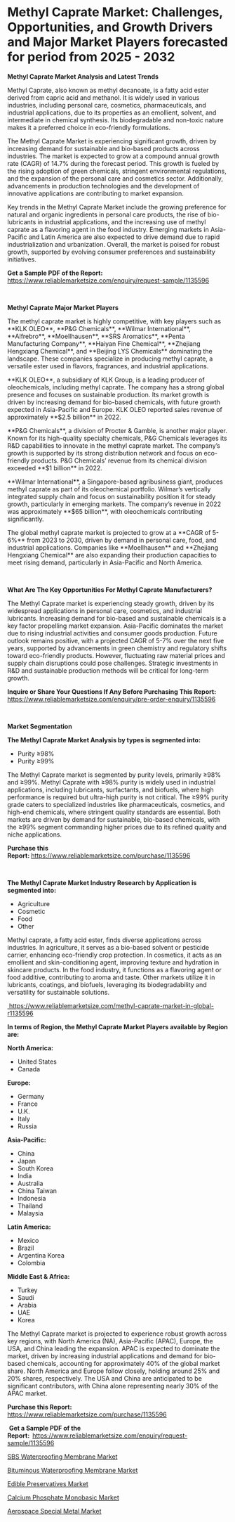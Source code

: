 <p><h1>Methyl Caprate Market: Challenges, Opportunities, and Growth Drivers and Major Market Players forecasted for period from 2025 - 2032</h1></p><p><strong>Methyl Caprate Market Analysis and Latest Trends</strong></p>
<p><p>Methyl Caprate, also known as methyl decanoate, is a fatty acid ester derived from capric acid and methanol. It is widely used in various industries, including personal care, cosmetics, pharmaceuticals, and industrial applications, due to its properties as an emollient, solvent, and intermediate in chemical synthesis. Its biodegradable and non-toxic nature makes it a preferred choice in eco-friendly formulations.</p><p>The Methyl Caprate Market is experiencing significant growth, driven by increasing demand for sustainable and bio-based products across industries. The market is expected to grow at a compound annual growth rate (CAGR) of 14.7% during the forecast period. This growth is fueled by the rising adoption of green chemicals, stringent environmental regulations, and the expansion of the personal care and cosmetics sector. Additionally, advancements in production technologies and the development of innovative applications are contributing to market expansion.</p><p>Key trends in the Methyl Caprate Market include the growing preference for natural and organic ingredients in personal care products, the rise of bio-lubricants in industrial applications, and the increasing use of methyl caprate as a flavoring agent in the food industry. Emerging markets in Asia-Pacific and Latin America are also expected to drive demand due to rapid industrialization and urbanization. Overall, the market is poised for robust growth, supported by evolving consumer preferences and sustainability initiatives.</p></p>
<p><strong>Get a Sample PDF of the Report:&nbsp;</strong> <a href="https://www.reliablemarketsize.com/enquiry/request-sample/1135596?utm_campaign=1998&utm_medium=2&utm_source=Github&utm_content=ia&utm_term=26012025&utm_id=methyl-caprate">https://www.reliablemarketsize.com/enquiry/request-sample/1135596</a></p>
<p>&nbsp;</p>
<p><strong>Methyl Caprate Major Market Players</strong></p>
<p><p>The methyl caprate market is highly competitive, with key players such as **KLK OLEO**, **P&G Chemicals**, **Wilmar International**, **Alfrebro**, **Moellhausen**, **SRS Aromatics**, **Penta Manufacturing Company**, **Haiyan Fine Chemical**, **Zhejiang Hengxiang Chemical**, and **Beijing LYS Chemicals** dominating the landscape. These companies specialize in producing methyl caprate, a versatile ester used in flavors, fragrances, and industrial applications.</p><p>**KLK OLEO**, a subsidiary of KLK Group, is a leading producer of oleochemicals, including methyl caprate. The company has a strong global presence and focuses on sustainable production. Its market growth is driven by increasing demand for bio-based chemicals, with future growth expected in Asia-Pacific and Europe. KLK OLEO reported sales revenue of approximately **$2.5 billion** in 2022.</p><p>**P&G Chemicals**, a division of Procter & Gamble, is another major player. Known for its high-quality specialty chemicals, P&G Chemicals leverages its R&D capabilities to innovate in the methyl caprate market. The company’s growth is supported by its strong distribution network and focus on eco-friendly products. P&G Chemicals’ revenue from its chemical division exceeded **$1 billion** in 2022.</p><p>**Wilmar International**, a Singapore-based agribusiness giant, produces methyl caprate as part of its oleochemical portfolio. Wilmar’s vertically integrated supply chain and focus on sustainability position it for steady growth, particularly in emerging markets. The company’s revenue in 2022 was approximately **$65 billion**, with oleochemicals contributing significantly.</p><p>The global methyl caprate market is projected to grow at a **CAGR of 5-6%** from 2023 to 2030, driven by demand in personal care, food, and industrial applications. Companies like **Moellhausen** and **Zhejiang Hengxiang Chemical** are also expanding their production capacities to meet rising demand, particularly in Asia-Pacific and North America.</p></p>
<p>&nbsp;</p>
<p><strong>What Are The Key Opportunities For Methyl Caprate Manufacturers?</strong></p>
<p><p>The Methyl Caprate market is experiencing steady growth, driven by its widespread applications in personal care, cosmetics, and industrial lubricants. Increasing demand for bio-based and sustainable chemicals is a key factor propelling market expansion. Asia-Pacific dominates the market due to rising industrial activities and consumer goods production. Future outlook remains positive, with a projected CAGR of 5-7% over the next five years, supported by advancements in green chemistry and regulatory shifts toward eco-friendly products. However, fluctuating raw material prices and supply chain disruptions could pose challenges. Strategic investments in R&D and sustainable production methods will be critical for long-term growth.</p></p>
<p><strong>Inquire or Share Your Questions If Any Before Purchasing This Report:</strong> <a href="https://www.reliablemarketsize.com/enquiry/pre-order-enquiry/1135596?utm_campaign=1998&utm_medium=2&utm_source=Github&utm_content=ia&utm_term=26012025&utm_id=methyl-caprate">https://www.reliablemarketsize.com/enquiry/pre-order-enquiry/1135596</a></p>
<p>&nbsp;</p>
<p><strong>Market Segmentation</strong></p>
<p><strong>The Methyl Caprate Market Analysis by types is segmented into:</strong></p>
<p><ul><li>Purity ≥98%</li><li>Purity ≥99%</li></ul></p>
<p><p>The Methyl Caprate market is segmented by purity levels, primarily ≥98% and ≥99%. Methyl Caprate with ≥98% purity is widely used in industrial applications, including lubricants, surfactants, and biofuels, where high performance is required but ultra-high purity is not critical. The ≥99% purity grade caters to specialized industries like pharmaceuticals, cosmetics, and high-end chemicals, where stringent quality standards are essential. Both markets are driven by demand for sustainable, bio-based chemicals, with the ≥99% segment commanding higher prices due to its refined quality and niche applications.</p></p>
<p><strong>Purchase this Report:&nbsp;</strong><a href="https://www.reliablemarketsize.com/purchase/1135596?utm_campaign=1998&utm_medium=2&utm_source=Github&utm_content=ia&utm_term=26012025&utm_id=methyl-caprate">https://www.reliablemarketsize.com/purchase/1135596</a></p>
<p>&nbsp;</p>
<p><strong>The Methyl Caprate Market Industry Research by Application is segmented into:</strong></p>
<p><ul><li>Agriculture</li><li>Cosmetic</li><li>Food</li><li>Other</li></ul></p>
<p><p>Methyl caprate, a fatty acid ester, finds diverse applications across industries. In agriculture, it serves as a bio-based solvent or pesticide carrier, enhancing eco-friendly crop protection. In cosmetics, it acts as an emollient and skin-conditioning agent, improving texture and hydration in skincare products. In the food industry, it functions as a flavoring agent or food additive, contributing to aroma and taste. Other markets utilize it in lubricants, coatings, and biofuels, leveraging its biodegradability and versatility for sustainable solutions.</p></p>
<p><a href="https://www.reliablemarketsize.com/methyl-caprate-market-in-global-r1135596?utm_campaign=1998&utm_medium=2&utm_source=Github&utm_content=ia&utm_term=26012025&utm_id=methyl-caprate">&nbsp;https://www.reliablemarketsize.com/methyl-caprate-market-in-global-r1135596</a></p>
<p><strong>In terms of Region, the Methyl Caprate Market Players available by Region are:</strong></p>
<p>
    <p> <strong> North America: </strong>
        <ul>
            <li>United States</li>
            <li>Canada</li>
        </ul>
        </p> 
    <p> <strong> Europe: </strong>
        <ul>
            <li>Germany</li>
            <li>France</li>
            <li>U.K.</li>
            <li>Italy</li>
            <li>Russia</li>
        </ul>
        </p> 
    <p> <strong> Asia-Pacific: </strong>
        <ul>
            <li>China</li>
            <li>Japan</li>
            <li>South Korea</li>
            <li>India</li>
            <li>Australia</li>
            <li>China Taiwan</li>
            <li>Indonesia</li>
            <li>Thailand</li>
            <li>Malaysia</li>
        </ul>
        </p> 
    <p> <strong> Latin America: </strong>
        <ul>
            <li>Mexico</li>
            <li>Brazil</li>
            <li>Argentina Korea</li>
            <li>Colombia</li>
        </ul>
        </p> 
    <p> <strong> Middle East & Africa: </strong>
        <ul>
            <li>Turkey</li>
            <li>Saudi</li>
            <li>Arabia</li>
            <li>UAE</li>
            <li>Korea</li>
        </ul>
    </p>
    </p>
<p><p>The Methyl Caprate market is projected to experience robust growth across key regions, with North America (NA), Asia-Pacific (APAC), Europe, the USA, and China leading the expansion. APAC is expected to dominate the market, driven by increasing industrial applications and demand for bio-based chemicals, accounting for approximately 40% of the global market share. North America and Europe follow closely, holding around 25% and 20% shares, respectively. The USA and China are anticipated to be significant contributors, with China alone representing nearly 30% of the APAC market.</p></p>
<p><strong>Purchase this Report: </strong><a href="https://www.reliablemarketsize.com/purchase/1135596?utm_campaign=1998&utm_medium=2&utm_source=Github&utm_content=ia&utm_term=26012025&utm_id=methyl-caprate">https://www.reliablemarketsize.com/purchase/1135596</a></p>
<p>&nbsp;<strong>Get a Sample PDF of the Report:&nbsp;&nbsp;</strong><a href="https://www.reliablemarketsize.com/enquiry/request-sample/1135596?utm_campaign=1998&utm_medium=2&utm_source=Github&utm_content=ia&utm_term=26012025&utm_id=methyl-caprate">https://www.reliablemarketsize.com/enquiry/request-sample/1135596</a></p>
<p><strong></strong></p>
<p><p><a href="https://github.com/namvartiffer/Market-Research-Report-List-1/blob/main/sbs-waterproofing-membrane-market.md?utm_campaign=1998&utm_medium=2&utm_source=Github&utm_content=ia&utm_term=26012025&utm_id=methyl-caprate">SBS Waterproofing Membrane Market</a></p><p><a href="https://github.com/irfadac/Market-Research-Report-List-5/blob/main/bituminous-waterproofing-membrane-market.md?utm_campaign=1998&utm_medium=2&utm_source=Github&utm_content=ia&utm_term=26012025&utm_id=methyl-caprate">Bituminous Waterproofing Membrane Market</a></p><p><a href="https://github.com/ashepherd82/Market-Research-Report-List-6/blob/main/edible-preservatives-market.md?utm_campaign=1998&utm_medium=2&utm_source=Github&utm_content=ia&utm_term=26012025&utm_id=methyl-caprate">Edible Preservatives Market</a></p><p><a href="https://github.com/gerdabatiskzv9/Market-Research-Report-List-1/blob/main/calcium-phosphate-monobasic-market.md?utm_campaign=1998&utm_medium=2&utm_source=Github&utm_content=ia&utm_term=26012025&utm_id=methyl-caprate">Calcium Phosphate Monobasic Market</a></p><p><a href="https://github.com/JakirUddin651/Market-Research-Report-List-1/blob/main/aerospace-special-metal-market.md?utm_campaign=1998&utm_medium=2&utm_source=Github&utm_content=ia&utm_term=26012025&utm_id=methyl-caprate">Aerospace Special Metal Market</a></p></p>